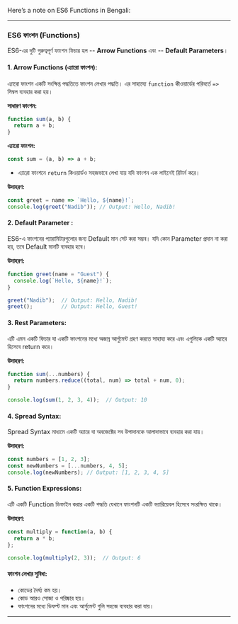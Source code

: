 Here’s a note on ES6 Functions in Bengali:

---

### **ES6 ফাংশন (Functions)**
ES6-এর দুটি গুরুত্বপূর্ণ ফাংশন ফিচার হল 
-- **Arrow Functions** এবং 
-- **Default Parameters**।
#### **1. Arrow Functions (এ্যারো ফাংশন):**
এ্যারো ফাংশন একটি সংক্ষিপ্ত পদ্ধতিতে ফাংশন লেখার পদ্ধতি। এর সাহায্যে `function` কীওয়ার্ডের পরিবর্তে `=>` সিম্বল ব্যবহার করা হয়।

**সাধারণ ফাংশন:**
```javascript
function sum(a, b) {
  return a + b;
}
```

**এ্যারো ফাংশন:**
```javascript
const sum = (a, b) => a + b;
```

- এ্যারো ফাংশনে `return` কিওয়ার্ডও সহজভাবে লেখা যায় যদি ফাংশন এক লাইনেই রিটার্ন করে।

**উদাহরণ:**
```javascript
const greet = name => `Hello, ${name}!`;
console.log(greet("Nadib")); // Output: Hello, Nadib!
```

#### **2. Default Parameter :**
ES6-এ ফাংশনের প্যারামিটারগুলোর জন্য Default মান সেট করা সম্ভব। যদি কোন  Parameter প্রদান না করা হয়, তবে Default মানটি ব্যবহার হবে।

**উদাহরণ:**
```javascript
function greet(name = "Guest") {
  console.log(`Hello, ${name}!`);
}

greet("Nadib");  // Output: Hello, Nadib!
greet();         // Output: Hello, Guest!
```

#### **3. Rest Parameters:**
এটি এমন একটি ফিচার যা একটি ফাংশনের মধ্যে অজস্র আর্গুমেন্ট গ্রহণ করতে সাহায্য করে এবং এগুলিকে একটি অ্যারে হিসেবে return করে।

**উদাহরণ:**
```javascript
function sum(...numbers) {
  return numbers.reduce((total, num) => total + num, 0);
}

console.log(sum(1, 2, 3, 4));  // Output: 10
```

#### **4. Spread Syntax:**
Spread Syntax মাধ্যমে একটি অ্যারে বা অবজেক্টের সব উপাদানকে আলাদাভাবে ব্যবহার করা যায়।

**উদাহরণ:**
```javascript
const numbers = [1, 2, 3];
const newNumbers = [...numbers, 4, 5];
console.log(newNumbers); // Output: [1, 2, 3, 4, 5]
```

#### **5. Function Expressions:**
এটি একটি Function ডিফাইন করার একটি পদ্ধতি যেখানে ফাংশনটি একটি ভ্যারিয়েবল হিসেবে সংরক্ষিত থাকে।

**উদাহরণ:**
```javascript
const multiply = function(a, b) {
  return a * b;
};

console.log(multiply(2, 3));  // Output: 6
```

#### **ফাংশন লেখার সুবিধা:**
- কোডের দৈর্ঘ্য কম হয়।
- কোড আরও সোজা ও পরিষ্কার হয়।
- ফাংশনের মধ্যে ডিফল্ট মান এবং আর্গুমেন্ট গুলি সহজে ব্যবহার করা যায়।

---
